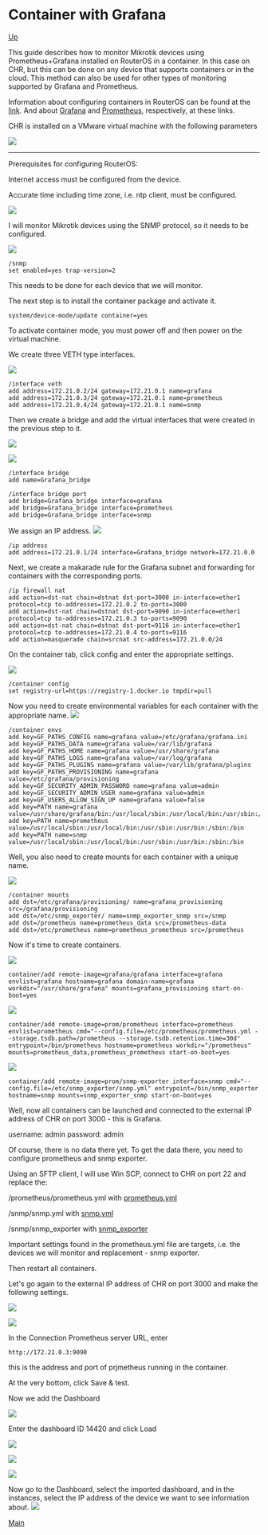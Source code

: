 # Container with Grafana

[Up](../README.md)

This guide describes how to monitor Mikrotik devices using Prometheus+Grafana installed on RouterOS in a container. In this case on CHR, but this can be done on any device that supports containers or in the cloud. 
This method can also be used for other types of monitoring supported by Grafana and Prometheus.

Information about configuring containers in RouterOS can be found at the [link](https://help.mikrotik.com/docs/spaces/ROS/pages/84901929/Container). And about [Grafana](https://grafana.com/docs/grafana/latest/) and [Prometheus](https://prometheus.io/docs/introduction/overview/), respectively, at these links.


CHR is installed on a VMware virtual machine with the following parameters

![](images/vmware.png)

---

Prerequisites for configuring RouterOS:

Internet access must be configured from the device.

Accurate time including time zone, i.e. ntp client, must be configured.

![](images/ntp.PNG)

I will monitor Mikrotik devices using the SNMP protocol, so it needs to be configured.

![](images/CHR_SNMP.PNG)
```
/snmp
set enabled=yes trap-version=2
```
This needs to be done for each device that we will monitor.



The next step is to install the container package and activate it.

```
system/device-mode/update container=yes
```
To activate container mode, you must power off and then power on the virtual machine.


We create three VETH type interfaces.

![](images/VETH.PNG)


```
/interface veth
add address=172.21.0.2/24 gateway=172.21.0.1 name=grafana
add address=172.21.0.3/24 gateway=172.21.0.1 name=prometheus
add address=172.21.0.4/24 gateway=172.21.0.1 name=snmp
```
Then we create a bridge and add the virtual interfaces that were created in the previous step to it.

![](images/Bridge.PNG)

![](images/Bridge_ports.PNG)

```
/interface bridge
add name=Grafana_bridge
```


```
/interface bridge port
add bridge=Grafana_bridge interface=grafana
add bridge=Grafana_bridge interface=prometheus
add bridge=Grafana_bridge interface=snmp
```

We assign an IP address.
![](images/Bridge_IP.PNG)

```
/ip address
add address=172.21.0.1/24 interface=Grafana_bridge network=172.21.0.0
```


Next, we create a makarade rule for the Grafana subnet and forwarding for containers with the corresponding ports.

```
/ip firewall nat
add action=dst-nat chain=dstnat dst-port=3000 in-interface=ether1 protocol=tcp to-addresses=172.21.0.2 to-ports=3000
add action=dst-nat chain=dstnat dst-port=9090 in-interface=ether1 protocol=tcp to-addresses=172.21.0.3 to-ports=9090
add action=dst-nat chain=dstnat dst-port=9116 in-interface=ether1 protocol=tcp to-addresses=172.21.0.4 to-ports=9116
add action=masquerade chain=srcnat src-address=172.21.0.0/24
```

On the container tab, click config and enter the appropriate settings.

![](images/Container_conf.PNG)

```
/container config
set registry-url=https://registry-1.docker.io tmpdir=pull
```

Now you need to create environmental variables for each container with the appropriate name.
![](images/Envs.PNG)


```
/container envs
add key=GF_PATHS_CONFIG name=grafana value=/etc/grafana/grafana.ini
add key=GF_PATHS_DATA name=grafana value=/var/lib/grafana
add key=GF_PATHS_HOME name=grafana value=/usr/share/grafana
add key=GF_PATHS_LOGS name=grafana value=/var/log/grafana
add key=GF_PATHS_PLUGINS name=grafana value=/var/lib/grafana/plugins
add key=GF_PATHS_PROVISIONING name=grafana value=/etc/grafana/provisioning
add key=GF_SECURITY_ADMIN_PASSWORD name=grafana value=admin
add key=GF_SECURITY_ADMIN_USER name=grafana value=admin
add key=GF_USERS_ALLOW_SIGN_UP name=grafana value=false
add key=PATH name=grafana value=/usr/share/grafana/bin:/usr/local/sbin:/usr/local/bin:/usr/sbin:/usr/bin:/sbin:/bin
add key=PATH name=prometheus value=/usr/local/sbin:/usr/local/bin:/usr/sbin:/usr/bin:/sbin:/bin
add key=PATH name=snmp value=/usr/local/sbin:/usr/local/bin:/usr/sbin:/usr/bin:/sbin:/bin
```
Well, you also need to create mounts for each container with a unique name.

![](images/Mounts.PNG)

```
/container mounts
add dst=/etc/grafana/provisioning/ name=grafana_provisioning src=/grafana/provisioning
add dst=/etc/snmp_exporter/ name=snmp_exporter_snmp src=/snmp
add dst=/prometheus name=prometheus_data src=/prometheus-data
add dst=/etc/prometheus name=prometheus_prometheus src=/prometheus
```

Now it's time to create containers.

![](images/Container_grafana.PNG)

```
container/add remote-image=grafana/grafana interface=grafana envlist=grafana hostname=grafana domain-name=grafana workdir="/usr/share/grafana" mounts=grafana_provisioning start-on-boot=yes
```

![](images/Container_prometheus.PNG)

```
container/add remote-image=prom/prometheus interface=prometheus envlist=prometheus cmd="--config.file=/etc/prometheus/prometheus.yml --storage.tsdb.path=/prometheus --storage.tsdb.retention.time=30d" entrypoint=/bin/prometheus hostname=prometheus workdir="/prometheus" mounts=prometheus_data,prometheus_prometheus start-on-boot=yes
```

![](images/Container_snmp.PNG)

```
container/add remote-image=prom/snmp-exporter interface=snmp cmd="--config.file=/etc/snmp_exporter/snmp.yml" entrypoint=/bin/snmp_exporter hostname=snmp mounts=snmp_exporter_snmp start-on-boot=yes
```

Well, now all containers can be launched and connected to the external IP address of CHR on port 3000 - this is Grafana. 

username: admin
password: admin

Of course, there is no data there yet. To get the data there, you need to configure prometheus and snmp exporter.

Using an SFTP client, I will use Win SCP, connect to CHR on port 22 and replace the: 


/prometheus/prometheus.yml with [prometheus.yml](files/prometheus.yml)

/snmp/snmp.yml with [snmp.yml](files/snmp.yml)

/snmp/snmp_exporter with [snmp_exporter](files/snmp_exporter)


Important settings found in the prometheus.yml file are 
targets, i.e. the devices we will monitor
and replacement - snmp exporter.

Then restart all containers.

Let's go again to the external IP address of CHR on port 3000 and make the following settings.

![](images/Grafana_data_sources.PNG)

![](images/data_prometheus.PNG)

In the Connection Prometheus server URL, enter
```
http://172.21.0.3:9090
``` 
this is the address and port of prjmetheus running in the container.

At the very bottom, click Save & test.

Now we add the Dashboard

![](images/Grafana_Dashboard.PNG)

Enter the dashboard ID 14420 and click Load

![](images/Grafana_Dashboard_load.PNG)

![](images/Grafana_Dashboard_load_select.PNG)

![](images/Grafana_Dashboard_import.PNG)

Now go to the Dashboard, select the imported dashboard, and in the instances, select the IP address of the device we want to see information about.
![](images/Grafana_Fin.PNG)


[Main](../../../../README.md)